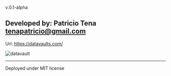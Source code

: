 v.0.1-alpha

Developed by: Patricio Tena
tenapatricio@gmail.com
---

Url: https://datavaults.com/

![datavault](docs/Screenshot%202024-02-28%20at%205.50.03 p.m..png)


---
Deployed under MIT license
